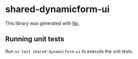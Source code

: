# shared-dynamicform-ui

This library was generated with [Nx](https://nx.dev).

## Running unit tests

Run `nx test shared-dynamicform-ui` to execute the unit tests.
